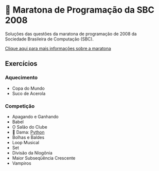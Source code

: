 # :balloon: Maratona de Programação da SBC 2008

Soluções das questões da maratona de programação de 2008 da Sociedade Brasileira de Computação (SBC).

[Clique aqui para mais informações sobre a maratona](http://maratona.ime.usp.br/hist/2008/)

## Exercícios

### Aquecimento

  - Copa do Mundo
  - Suco de Acerola

### Competição

  - Apagando e Ganhando
  - Babel
  - O Salão do Clube
  - 🎈 Dama: [Python](../python/1087.py)
  - Bolhas e Baldes
  - Loop Musical
  - Set
  - Divisão da Nlogônia
  - Maior Subseqüência Crescente
  - Vampiros
